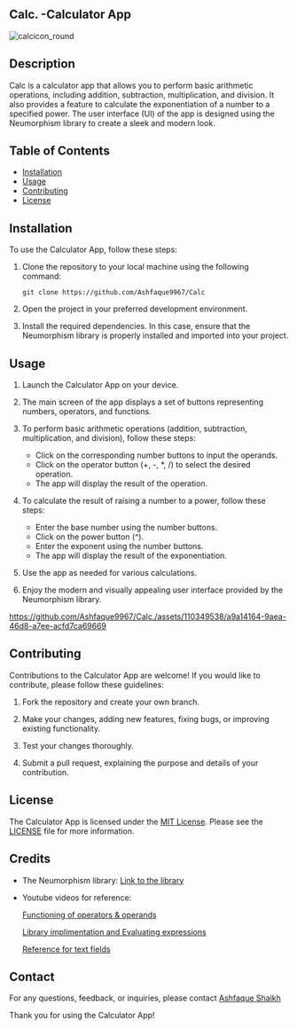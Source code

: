 
## Calc. -Calculator App
![calcicon_round](https://github.com/Ashfaque9967/Calc./assets/110349538/018f8479-8f07-4cb4-a4e0-accd43ceba65)

## Description

Calc is a calculator app that allows you to perform basic arithmetic operations, including addition, subtraction, multiplication, and division. It also provides a feature to calculate the exponentiation of a number to a specified power. The user interface (UI) of the app is designed using the Neumorphism library to create a sleek and modern look.
## Table of Contents

- [Installation](#installation)
- [Usage](#usage)
- [Contributing](#contributing)
- [License](#license)

## Installation

To use the Calculator App, follow these steps:

1. Clone the repository to your local machine using the following command:

   ```
   git clone https://github.com/Ashfaque9967/Calc
   ```

2. Open the project in your preferred development environment.

3. Install the required dependencies. In this case, ensure that the Neumorphism library is properly installed and imported into your project.

## Usage

1. Launch the Calculator App on your device.

2. The main screen of the app displays a set of buttons representing numbers, operators, and functions.

3. To perform basic arithmetic operations (addition, subtraction, multiplication, and division), follow these steps:

   - Click on the corresponding number buttons to input the operands.
   - Click on the operator button (+, -, *, /) to select the desired operation.
   - The app will display the result of the operation.

4. To calculate the result of raising a number to a power, follow these steps:

   - Enter the base number using the number buttons.
   - Click on the power button (^).
   - Enter the exponent using the number buttons.
   - The app will display the result of the exponentiation.

5. Use the app as needed for various calculations.

6. Enjoy the modern and visually appealing user interface provided by the Neumorphism library.



https://github.com/Ashfaque9967/Calc./assets/110349538/a9a14164-9aea-46d8-a7ee-acfd7ca69669



## Contributing

Contributions to the Calculator App are welcome! If you would like to contribute, please follow these guidelines:

1. Fork the repository and create your own branch.

2. Make your changes, adding new features, fixing bugs, or improving existing functionality.

3. Test your changes thoroughly.

4. Submit a pull request, explaining the purpose and details of your contribution.

## License

The Calculator App is licensed under the [MIT License](https://opensource.org/licenses/MIT). Please see the [LICENSE](LICENSE) file for more information.

## Credits

- The Neumorphism library: [Link to the library](https://github.com/fornewid/neumorphism)
- Youtube videos for reference:
  
  [Functioning of operators & operands](https://www.youtube.com/watch?v=2hSHgungOKI&t=505s)
  
  [Library implimentation and Evaluating expressions](https://www.youtube.com/watch?v=-VsatCUSxek)
  
  [Reference for text fields](https://www.youtube.com/watch?v=wr6-XZ89-k8&t=1498s)
  
## Contact

For any questions, feedback, or inquiries, please contact [Ashfaque Shaikh](https://twitter.com/AshfaqueSkh_02)

Thank you for using the Calculator App!
